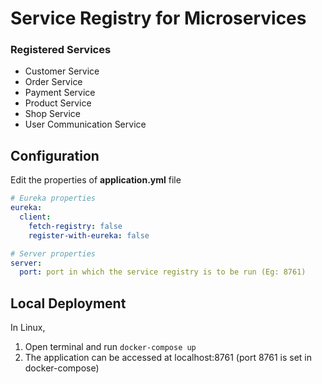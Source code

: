 # Service Registry for Microservices

### Registered Services
- Customer Service
- Order Service
- Payment Service
- Product Service
- Shop Service
- User Communication Service

## Configuration

Edit the properties of **application.yml** file

```yaml
# Eureka properties
eureka:
  client:
    fetch-registry: false
    register-with-eureka: false

# Server properties
server:
  port: port in which the service registry is to be run (Eg: 8761)
```
## Local Deployment
In Linux,

1. Open terminal and run `docker-compose up`
2. The application can be accessed at localhost:8761 (port 8761 is set in docker-compose)
